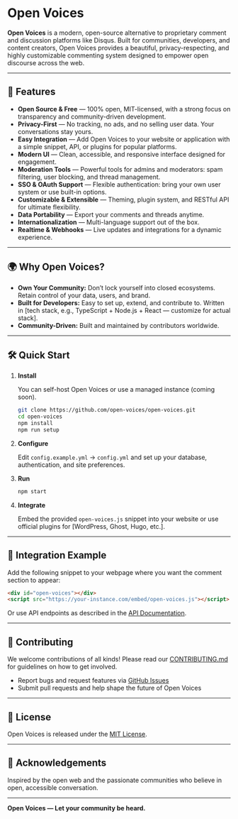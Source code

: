 # Open Voices

**Open Voices** is a modern, open-source alternative to proprietary comment and discussion platforms like Disqus. Built for communities, developers, and content creators, Open Voices provides a beautiful, privacy-respecting, and highly customizable commenting system designed to empower open discourse across the web.

---

## 🚀 Features

- **Open Source & Free** — 100% open, MIT-licensed, with a strong focus on transparency and community-driven development.
- **Privacy-First** — No tracking, no ads, and no selling user data. Your conversations stay yours.
- **Easy Integration** — Add Open Voices to your website or application with a simple snippet, API, or plugins for popular platforms.
- **Modern UI** — Clean, accessible, and responsive interface designed for engagement.
- **Moderation Tools** — Powerful tools for admins and moderators: spam filtering, user blocking, and thread management.
- **SSO & OAuth Support** — Flexible authentication: bring your own user system or use built-in options.
- **Customizable & Extensible** — Theming, plugin system, and RESTful API for ultimate flexibility.
- **Data Portability** — Export your comments and threads anytime.
- **Internationalization** — Multi-language support out of the box.
- **Realtime & Webhooks** — Live updates and integrations for a dynamic experience.

---

## 🌍 Why Open Voices?

- **Own Your Community:** Don’t lock yourself into closed ecosystems. Retain control of your data, users, and brand.
- **Built for Developers:** Easy to set up, extend, and contribute to. Written in [tech stack, e.g., TypeScript + Node.js + React — customize for actual stack].
- **Community-Driven:** Built and maintained by contributors worldwide.

---

## 🛠️ Quick Start

1. **Install**

   You can self-host Open Voices or use a managed instance (coming soon).

   ```bash
   git clone https://github.com/open-voices/open-voices.git
   cd open-voices
   npm install
   npm run setup
   ```

2. **Configure**

   Edit `config.example.yml` → `config.yml` and set up your database, authentication, and site preferences.

3. **Run**

   ```bash
   npm start
   ```

4. **Integrate**

   Embed the provided `open-voices.js` snippet into your website or use official plugins for [WordPress, Ghost, Hugo, etc.].

---

## 🔗 Integration Example

Add the following snippet to your webpage where you want the comment section to appear:

```html
<div id="open-voices"></div>
<script src="https://your-instance.com/embed/open-voices.js"></script>
```

Or use API endpoints as described in the [API Documentation](docs/API.md).

---

## 💬 Contributing

We welcome contributions of all kinds! Please read our [CONTRIBUTING.md](CONTRIBUTING.md) for guidelines on how to get involved.

- Report bugs and request features via [GitHub Issues](https://github.com/open-voices/open-voices/issues)
- Submit pull requests and help shape the future of Open Voices

---

## 📝 License

Open Voices is released under the [MIT License](LICENSE).

---

## 🌟 Acknowledgements

Inspired by the open web and the passionate communities who believe in open, accessible conversation.

---

**Open Voices — Let your community be heard.**